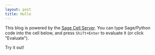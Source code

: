```yaml
---
layout: post
title: Hullo
---
```


This blog is powered by the [Sage Cell Server](http://sagecell.sagemath.org/). You can type Sage/Python code into the cell below, and press `Shift+Enter` to evaluate it (or click "Evaluate").

Try it out!

<div class="sage">
  <script type="text/x-sage">1+2</script>
</div>
